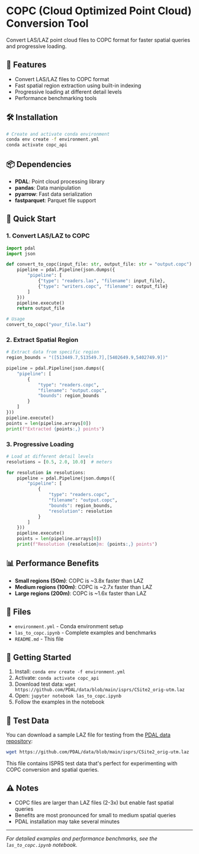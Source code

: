 # COPC (Cloud Optimized Point Cloud) Conversion Tool

Convert LAS/LAZ point cloud files to COPC format for faster spatial queries and progressive loading.

## 🚀 Features

- Convert LAS/LAZ files to COPC format
- Fast spatial region extraction using built-in indexing
- Progressive loading at different detail levels
- Performance benchmarking tools

## 🛠️ Installation

```bash
# Create and activate conda environment
conda env create -f environment.yml
conda activate copc_api
```

## 📦 Dependencies

- **PDAL**: Point cloud processing library
- **pandas**: Data manipulation
- **pyarrow**: Fast data serialization
- **fastparquet**: Parquet file support

## 🎯 Quick Start

### 1. Convert LAS/LAZ to COPC

```python
import pdal
import json

def convert_to_copc(input_file: str, output_file: str = "output.copc"):
    pipeline = pdal.Pipeline(json.dumps({
        "pipeline": [
            {"type": "readers.las", "filename": input_file},
            {"type": "writers.copc", "filename": output_file}
        ]
    }))
    pipeline.execute()
    return output_file

# Usage
convert_to_copc("your_file.laz")
```

### 2. Extract Spatial Region

```python
# Extract data from specific region
region_bounds = "([513449.7,513549.7],[5402649.9,5402749.9])"

pipeline = pdal.Pipeline(json.dumps({
    "pipeline": [
        {
            "type": "readers.copc",
            "filename": "output.copc",
            "bounds": region_bounds
        }
    ]
}))
pipeline.execute()
points = len(pipeline.arrays[0])
print(f"Extracted {points:,} points")
```

### 3. Progressive Loading

```python
# Load at different detail levels
resolutions = [0.5, 2.0, 10.0]  # meters

for resolution in resolutions:
    pipeline = pdal.Pipeline(json.dumps({
        "pipeline": [
            {
                "type": "readers.copc",
                "filename": "output.copc",
                "bounds": region_bounds,
                "resolution": resolution
            }
        ]
    }))
    pipeline.execute()
    points = len(pipeline.arrays[0])
    print(f"Resolution {resolution}m: {points:,} points")
```

## 📊 Performance Benefits

- **Small regions (50m)**: COPC is ~3.8x faster than LAZ
- **Medium regions (100m)**: COPC is ~2.7x faster than LAZ
- **Large regions (200m)**: COPC is ~1.6x faster than LAZ

## 📁 Files

- `environment.yml` - Conda environment setup
- `las_to_copc.ipynb` - Complete examples and benchmarks
- `README.md` - This file

## 🚀 Getting Started

1. Install: `conda env create -f environment.yml`
2. Activate: `conda activate copc_api`
3. Download test data: `wget https://github.com/PDAL/data/blob/main/isprs/CSite2_orig-utm.laz`
4. Open: `jupyter notebook las_to_copc.ipynb`
5. Follow the examples in the notebook

## 📁 Test Data

You can download a sample LAZ file for testing from the [PDAL data repository](https://github.com/PDAL/data/blob/main/isprs/CSite2_orig-utm.laz):

```bash
wget https://github.com/PDAL/data/blob/main/isprs/CSite2_orig-utm.laz
```

This file contains ISPRS test data that's perfect for experimenting with COPC conversion and spatial queries.

## ⚠️ Notes

- COPC files are larger than LAZ files (2-3x) but enable fast spatial queries
- Benefits are most pronounced for small to medium spatial queries
- PDAL installation may take several minutes

---

*For detailed examples and performance benchmarks, see the `las_to_copc.ipynb` notebook.*
